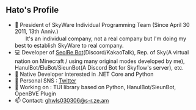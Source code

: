## Hato's Profile
* :office: President of SkyWare Individual Programming Team (Since April 30 2011, 13th Anniv.)<br>　　It's an individual company, not a real company but I'm doing my best to establish SkyWare to real company.
* :computer: Developer of [SeolRe Bot](https://github.com/SorameHato/SeolReBot-3.0)(Discord/KakaoTalk), Rep. of Sky(A virtual nation on Minecraft / using many original modes developed by me), HanulBot/EluBot/SieunBot(A Discord Bot for Skyflow's server), etc.
* :page_facing_up: Native Developer interested in .NET Core and Python
* :iphone: Personal SNS : [Twitter](https://twitter.com/SorameHato)
* 🔭 Working on : TUI library based on Python, HanulBot/SieunBot, OpenBVE Plugin
* 📫 Contact: ghwls030306@s-r.ze.am
<!--
**SorameHato/SorameHato** is a ✨ _special_ ✨ repository because its `README.md` (this file) appears on your GitHub profile.

Here are some ideas to get you started:

- 🔭 I’m currently working on ...
- 🌱 I’m currently learning ...
- 👯 I’m looking to collaborate on ...
- 🤔 I’m looking for help with ...
- 💬 Ask me about ...
- 📫 How to reach me: ...
- 😄 Pronouns: ...
- ⚡ Fun fact: ...
-->
